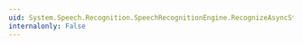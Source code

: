 ```yaml
---
uid: System.Speech.Recognition.SpeechRecognitionEngine.RecognizeAsyncStop
internalonly: False
---
```

